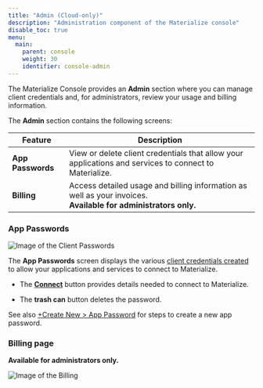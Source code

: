 ```yaml
---
title: "Admin (Cloud-only)"
description: "Administration component of the Materialize console"
disable_toc: true
menu:
  main:
    parent: console
    weight: 30
    identifier: console-admin
---
```


The Materialize Console provides an **Admin** section where you can manage
client credentials and, for administrators, review your usage and billing
information.

The **Admin** section contains the following screens:

| Feature | Description |
|---------|-------------|
| **App Passwords** | View or delete client credentials that allow your applications and services to connect to Materialize. |
| **Billing** | Access detailed usage and billing information as well as your invoices. <br>**Available for administrators only.** |

### App Passwords

![Image of the Client Passwords](/images/console/console-passwords.png "Client passwords")

The **App Passwords** screen displays the various [client credentials
created](/console/create-new/#create-new-app-password-cloud-only) to allow your
applications and services to connect to Materialize.

- The [**Connect**](/console/connect/) button provides details needed to connect
to Materialize.

- The **trash can** button deletes the password.

See also [+Create New > App
Password](/console/create-new/#create-new-app-password-cloud-only) for steps to
create a new app password.

### Billing page

**Available for administrators only.**

![Image of the Billing](/images/console/console-billing.png "Usage and Billing")
